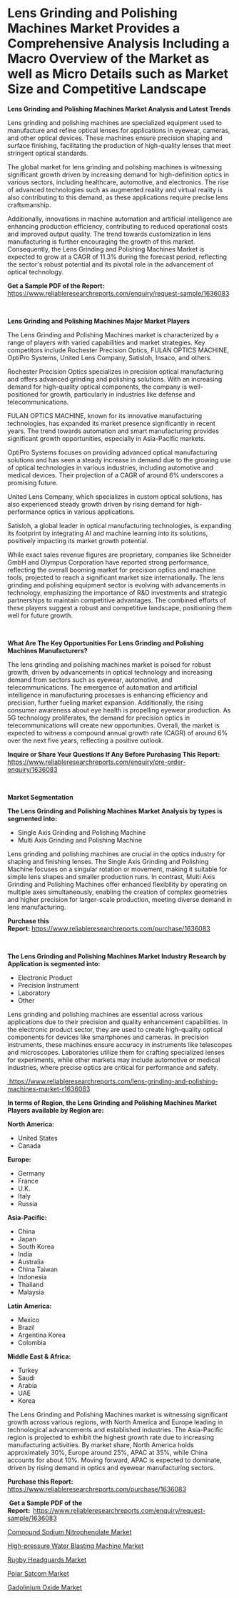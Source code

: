 <p><h1>Lens Grinding and Polishing Machines Market Provides a Comprehensive Analysis Including a Macro Overview of the Market as well as Micro Details such as Market Size and Competitive Landscape</h1></p><p><strong>Lens Grinding and Polishing Machines Market Analysis and Latest Trends</strong></p>
<p><p>Lens grinding and polishing machines are specialized equipment used to manufacture and refine optical lenses for applications in eyewear, cameras, and other optical devices. These machines ensure precision shaping and surface finishing, facilitating the production of high-quality lenses that meet stringent optical standards. </p><p>The global market for lens grinding and polishing machines is witnessing significant growth driven by increasing demand for high-definition optics in various sectors, including healthcare, automotive, and electronics. The rise of advanced technologies such as augmented reality and virtual reality is also contributing to this demand, as these applications require precise lens craftsmanship. </p><p>Additionally, innovations in machine automation and artificial intelligence are enhancing production efficiency, contributing to reduced operational costs and improved output quality. The trend towards customization in lens manufacturing is further encouraging the growth of this market. Consequently, the Lens Grinding and Polishing Machines Market is expected to grow at a CAGR of 11.3% during the forecast period, reflecting the sector's robust potential and its pivotal role in the advancement of optical technology.</p></p>
<p><strong>Get a Sample PDF of the Report:&nbsp;</strong> <a href="https://www.reliableresearchreports.com/enquiry/request-sample/1636083">https://www.reliableresearchreports.com/enquiry/request-sample/1636083</a></p>
<p>&nbsp;</p>
<p><strong>Lens Grinding and Polishing Machines Major Market Players</strong></p>
<p><p>The Lens Grinding and Polishing Machines market is characterized by a range of players with varied capabilities and market strategies. Key competitors include Rochester Precision Optics, FULAN OPTICS MACHINE, OptiPro Systems, United Lens Company, Satisloh, Insaco, and others.</p><p>Rochester Precision Optics specializes in precision optical manufacturing and offers advanced grinding and polishing solutions. With an increasing demand for high-quality optical components, the company is well-positioned for growth, particularly in industries like defense and telecommunications.</p><p>FULAN OPTICS MACHINE, known for its innovative manufacturing technologies, has expanded its market presence significantly in recent years. The trend towards automation and smart manufacturing provides significant growth opportunities, especially in Asia-Pacific markets.</p><p>OptiPro Systems focuses on providing advanced optical manufacturing solutions and has seen a steady increase in demand due to the growing use of optical technologies in various industries, including automotive and medical devices. Their projection of a CAGR of around 6% underscores a promising future.</p><p>United Lens Company, which specializes in custom optical solutions, has also experienced steady growth driven by rising demand for high-performance optics in various applications.</p><p>Satisloh, a global leader in optical manufacturing technologies, is expanding its footprint by integrating AI and machine learning into its solutions, positively impacting its market growth potential.</p><p>While exact sales revenue figures are proprietary, companies like Schneider GmbH and Olympus Corporation have reported strong performance, reflecting the overall booming market for precision optics and machine tools, projected to reach a significant market size internationally. The lens grinding and polishing equipment sector is evolving with advancements in technology, emphasizing the importance of R&D investments and strategic partnerships to maintain competitive advantages. The combined efforts of these players suggest a robust and competitive landscape, positioning them well for future growth.</p></p>
<p>&nbsp;</p>
<p><strong>What Are The Key Opportunities For Lens Grinding and Polishing Machines Manufacturers?</strong></p>
<p><p>The lens grinding and polishing machines market is poised for robust growth, driven by advancements in optical technology and increasing demand from sectors such as eyewear, automotive, and telecommunications. The emergence of automation and artificial intelligence in manufacturing processes is enhancing efficiency and precision, further fueling market expansion. Additionally, the rising consumer awareness about eye health is propelling eyewear production. As 5G technology proliferates, the demand for precision optics in telecommunications will create new opportunities. Overall, the market is expected to witness a compound annual growth rate (CAGR) of around 6% over the next five years, reflecting a positive outlook.</p></p>
<p><strong>Inquire or Share Your Questions If Any Before Purchasing This Report:</strong> <a href="https://www.reliableresearchreports.com/enquiry/pre-order-enquiry/1636083">https://www.reliableresearchreports.com/enquiry/pre-order-enquiry/1636083</a></p>
<p>&nbsp;</p>
<p><strong>Market Segmentation</strong></p>
<p><strong>The Lens Grinding and Polishing Machines Market Analysis by types is segmented into:</strong></p>
<p><ul><li>Single Axis Grinding and Polishing Machine</li><li>Multi Axis Grinding and Polishing Machine</li></ul></p>
<p><p>Lens grinding and polishing machines are crucial in the optics industry for shaping and finishing lenses. The Single Axis Grinding and Polishing Machine focuses on a singular rotation or movement, making it suitable for simple lens shapes and smaller production runs. In contrast, Multi Axis Grinding and Polishing Machines offer enhanced flexibility by operating on multiple axes simultaneously, enabling the creation of complex geometries and higher precision for larger-scale production, meeting diverse demand in lens manufacturing.</p></p>
<p><strong>Purchase this Report:&nbsp;</strong><a href="https://www.reliableresearchreports.com/purchase/1636083">https://www.reliableresearchreports.com/purchase/1636083</a></p>
<p>&nbsp;</p>
<p><strong>The Lens Grinding and Polishing Machines Market Industry Research by Application is segmented into:</strong></p>
<p><ul><li>Electronic Product</li><li>Precision Instrument</li><li>Laboratory</li><li>Other</li></ul></p>
<p><p>Lens grinding and polishing machines are essential across various applications due to their precision and quality enhancement capabilities. In the electronic product sector, they are used to create high-quality optical components for devices like smartphones and cameras. In precision instruments, these machines ensure accuracy in instruments like telescopes and microscopes. Laboratories utilize them for crafting specialized lenses for experiments, while other markets may include automotive or medical industries, where precise optics are critical for performance and safety.</p></p>
<p><a href="https://www.reliableresearchreports.com/lens-grinding-and-polishing-machines-market-r1636083">&nbsp;https://www.reliableresearchreports.com/lens-grinding-and-polishing-machines-market-r1636083</a></p>
<p><strong>In terms of Region, the Lens Grinding and Polishing Machines Market Players available by Region are:</strong></p>
<p>
    <p> <strong> North America: </strong>
        <ul>
            <li>United States</li>
            <li>Canada</li>
        </ul>
        </p> 
    <p> <strong> Europe: </strong>
        <ul>
            <li>Germany</li>
            <li>France</li>
            <li>U.K.</li>
            <li>Italy</li>
            <li>Russia</li>
        </ul>
        </p> 
    <p> <strong> Asia-Pacific: </strong>
        <ul>
            <li>China</li>
            <li>Japan</li>
            <li>South Korea</li>
            <li>India</li>
            <li>Australia</li>
            <li>China Taiwan</li>
            <li>Indonesia</li>
            <li>Thailand</li>
            <li>Malaysia</li>
        </ul>
        </p> 
    <p> <strong> Latin America: </strong>
        <ul>
            <li>Mexico</li>
            <li>Brazil</li>
            <li>Argentina Korea</li>
            <li>Colombia</li>
        </ul>
        </p> 
    <p> <strong> Middle East & Africa: </strong>
        <ul>
            <li>Turkey</li>
            <li>Saudi</li>
            <li>Arabia</li>
            <li>UAE</li>
            <li>Korea</li>
        </ul>
    </p>
    </p>
<p><p>The Lens Grinding and Polishing Machines market is witnessing significant growth across various regions, with North America and Europe leading in technological advancements and established industries. The Asia-Pacific region is projected to exhibit the highest growth rate due to increasing manufacturing activities. By market share, North America holds approximately 30%, Europe around 25%, APAC at 35%, while China accounts for about 10%. Moving forward, APAC is expected to dominate, driven by rising demand in optics and eyewear manufacturing sectors.</p></p>
<p><strong>Purchase this Report: </strong><a href="https://www.reliableresearchreports.com/purchase/1636083">https://www.reliableresearchreports.com/purchase/1636083</a></p>
<p>&nbsp;<strong>Get a Sample PDF of the Report:&nbsp;&nbsp;</strong><a href="https://www.reliableresearchreports.com/enquiry/request-sample/1636083">https://www.reliableresearchreports.com/enquiry/request-sample/1636083</a></p>
<p><strong></strong></p>
<p><p><a href="https://www.linkedin.com/pulse/compound-sodium-nitrophenolate-market-global-regional-iooye">Compound Sodium Nitrophenolate Market</a></p><p><a href="https://medium.com/@eunawiegad2023/high-pressure-water-blasting-machine-market-a-global-and-regional-analysis-2024-2031-ac460d12934e?postPublishedType=repub">High-pressure Water Blasting Machine Market</a></p><p><a href="https://issuu.com/reportprime-2/docs/rugby-headguards-market-size-2030.p_03ed85a810b14c">Rugby Headguards Market</a></p><p><a href="https://github.com/dringals/Market-Research-Report-List-6/blob/main/polar-satcom-market.md">Polar Satcom Market</a></p><p><a href="https://www.linkedin.com/pulse/future-gadolinium-oxide-market-global-forecast-trends-kz9ee">Gadolinium Oxide Market</a></p></p>